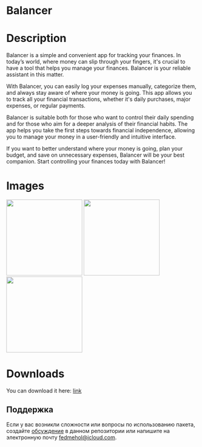 # Balancer
# Description
Balancer is a simple and convenient app for tracking your finances. In today’s world, where money can slip through your fingers, it's crucial to have a tool that helps you manage your finances. Balancer is your reliable assistant in this matter.

With Balancer, you can easily log your expenses manually, categorize them, and always stay aware of where your money is going. This app allows you to track all your financial transactions, whether it's daily purchases, major expenses, or regular payments.

Balancer is suitable both for those who want to control their daily spending and for those who aim for a deeper analysis of their financial habits. The app helps you take the first steps towards financial independence, allowing you to manage your money in a user-friendly and intuitive interface.

If you want to better understand where your money is going, plan your budget, and save on unnecessary expenses, Balancer will be your best companion. Start controlling your finances today with Balancer!

# Images

<img  width = '200' heigth = '200' src ='https://github.com/user-attachments/assets/b07e3ef7-0100-4447-b058-eef11cd79ee2' />
<img  width = '200' heigth = '200' src ='https://github.com/user-attachments/assets/dc7d61d1-6151-4822-a27c-6e3c29de4926' />
<img  width = '200' heigth = '200' src ='https://github.com/user-attachments/assets/b9ef6bd9-1da0-4ceb-9e9c-c4ab0a0cf73a' />

# Downloads

You can download it here: <a href ="https://www.rustore.ru/catalog/app/com.efedotov.balancer"> link </a>

[Релизы программы]: https://github.com/efedotof/balancer/releases

<!--Поддержка-->
## Поддержка
Если у вас возникли сложности или вопросы по использованию пакета, создайте 
[обсуждение](https://github.com/efedotof/balancer/issues/new) в данном репозитории или напишите на электронную почту <fedmehol@icloud.com>.
